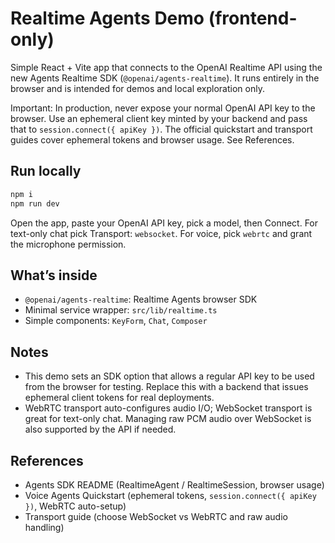 # Realtime Agents Demo (frontend-only)

Simple React + Vite app that connects to the OpenAI Realtime API using the new Agents Realtime SDK (`@openai/agents-realtime`). It runs entirely in the browser and is intended for demos and local exploration only.

Important: In production, never expose your normal OpenAI API key to the browser. Use an ephemeral client key minted by your backend and pass that to `session.connect({ apiKey })`. The official quickstart and transport guides cover ephemeral tokens and browser usage. See References.

## Run locally

```bash
npm i
npm run dev
```

Open the app, paste your OpenAI API key, pick a model, then Connect. For text-only chat pick Transport: `websocket`. For voice, pick `webrtc` and grant the microphone permission.

## What’s inside

- `@openai/agents-realtime`: Realtime Agents browser SDK
- Minimal service wrapper: `src/lib/realtime.ts`
- Simple components: `KeyForm`, `Chat`, `Composer`

## Notes

- This demo sets an SDK option that allows a regular API key to be used from the browser for testing. Replace this with a backend that issues ephemeral client tokens for real deployments.
- WebRTC transport auto-configures audio I/O; WebSocket transport is great for text-only chat. Managing raw PCM audio over WebSocket is also supported by the API if needed.

## References

- Agents SDK README (RealtimeAgent / RealtimeSession, browser usage)
- Voice Agents Quickstart (ephemeral tokens, `session.connect({ apiKey })`, WebRTC auto-setup)
- Transport guide (choose WebSocket vs WebRTC and raw audio handling)
